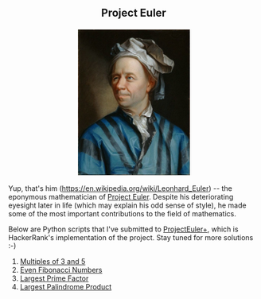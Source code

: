 ## <p align="center">Project Euler</p>

<p align="center">
	<img src="Leonhard_Euler.jpg" width="225">
</p>

Yup, that's him (https://en.wikipedia.org/wiki/Leonhard_Euler) -- the eponymous mathematician of [Project Euler](https://projecteuler.net). Despite his deteriorating eyesight later in life (which may explain his odd sense of style), he made some of the most important contributions to the field of mathematics. 

Below are Python scripts that I've submitted to [ProjectEuler+](https://www.hackerrank.com/contests/projecteuler/challenges), which is  HackerRank's implementation of the project. Stay tuned for more solutions :-)

1. [Multiples of 3 and 5](/solutions/001_multiples_of_3_and_5.py)
1. [Even Fibonacci Numbers](/solutions/002_even_fibonacci_numbers.py)
1. [Largest Prime Factor](/solutions/003_largest_prime_factor.py)
1. [Largest Palindrome Product](/solutions/004_largest_palindrome_product.py)